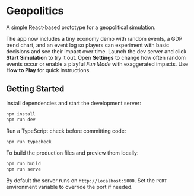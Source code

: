 # Geopolitics

A simple React-based prototype for a geopolitical simulation.

The app now includes a tiny economy demo with random events, a GDP trend
chart, and an event log so players can experiment with basic decisions and
see their impact over time. Launch the dev server and click **Start
Simulation** to try it out. Open **Settings** to change how often random
events occur or enable a playful *Fun Mode* with exaggerated impacts. Use
**How to Play** for quick instructions.

## Getting Started

Install dependencies and start the development server:

```bash
npm install
npm run dev
```

Run a TypeScript check before committing code:

```bash
npm run typecheck
```

To build the production files and preview them locally:

```bash
npm run build
npm run serve
```
By default the server runs on `http://localhost:5000`. Set the `PORT`
environment variable to override the port if needed.
